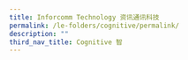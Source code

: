 ```yaml
---
title: Inforcomm Technology 资讯通讯科技
permalink: /le-folders/cognitive/permalink/
description: ""
third_nav_title: Cognitive 智
---
```


